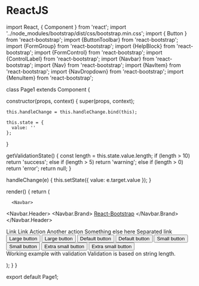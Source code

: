 # ReactJS
import React, { Component } from 'react';
import '../node_modules/bootstrap/dist/css/bootstrap.min.css';
import { Button } from 'react-bootstrap';
import {ButtonToolbar} from 'react-bootstrap';
import {FormGroup} from 'react-bootstrap';
import {HelpBlock} from 'react-bootstrap';
import {FormControl} from 'react-bootstrap';
import {ControlLabel} from 'react-bootstrap';
import {Navbar} from 'react-bootstrap';
import {Nav} from 'react-bootstrap';
import {NavItem} from 'react-bootstrap';
import {NavDropdown} from 'react-bootstrap';
import {MenuItem} from 'react-bootstrap';

class Page1 extends Component {

constructor(props, context) {
    super(props, context);

    this.handleChange = this.handleChange.bind(this);

    this.state = {
      value: ''
    };
  }

  getValidationState() {
    const length = this.state.value.length;
    if (length > 10) return 'success';
    else if (length > 5) return 'warning';
    else if (length > 0) return 'error';
    return null;
  }

  handleChange(e) {
    this.setState({ value: e.target.value });
  }



  render() {
    return (
      <div>

      <Navbar>
  <Navbar.Header>
    <Navbar.Brand>
      <a href="#home">React-Bootstrap</a>
    </Navbar.Brand>
  </Navbar.Header>
  <Nav>
    <NavItem eventKey={1} href="#">
      Link
    </NavItem>
    <NavItem eventKey={2} href="#">
      Link
    </NavItem>
    <NavDropdown eventKey={3} title="Dropdown" id="basic-nav-dropdown">
      <MenuItem eventKey={3.1}>Action</MenuItem>
      <MenuItem eventKey={3.2}>Another action</MenuItem>
      <MenuItem eventKey={3.3}>Something else here</MenuItem>
      <MenuItem divider />
      <MenuItem eventKey={3.4}>Separated link</MenuItem>
    </NavDropdown>
  </Nav>
</Navbar>
  <ButtonToolbar>
    <Button bsStyle="primary" bsSize="large">
      Large button
    </Button>
    <Button bsSize="large">Large button</Button>
  </ButtonToolbar>
  <ButtonToolbar>
    <Button bsStyle="primary">Default button</Button>
    <Button>Default button</Button>
  </ButtonToolbar>
  <ButtonToolbar>
    <Button bsStyle="primary" bsSize="small">
      Small button
    </Button>
    <Button bsSize="small">Small button</Button>
  </ButtonToolbar>
  <ButtonToolbar>
    <Button bsStyle="primary" bsSize="xsmall">
      Extra small button
    </Button>
    <Button bsSize="xsmall">Extra small button</Button>
  </ButtonToolbar>
      <form>
        <FormGroup
          controlId="formBasicText"
          validationState={this.getValidationState()}
        >
          <ControlLabel>Working example with validation</ControlLabel>
          <FormControl
            type="text"
            value={this.state.value}
            placeholder="Enter text"
            onChange={this.handleChange}
          />
          <FormControl.Feedback />
          <HelpBlock>Validation is based on string length.</HelpBlock>
        </FormGroup>
      </form>


</div>
    );
  }
}

export default Page1;
